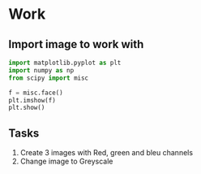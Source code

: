 # Work

## Import image to work with
```python
import matplotlib.pyplot as plt
import numpy as np
from scipy import misc

f = misc.face()
plt.imshow(f)
plt.show()
```

## Tasks

1. Create 3 images with Red, green and bleu channels
2. Change image to Greyscale
